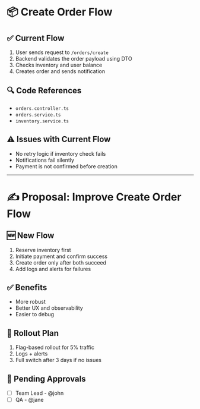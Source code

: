# 📦 Create Order Flow

## ✅ Current Flow

1. User sends request to `/orders/create`
2. Backend validates the order payload using DTO
3. Checks inventory and user balance
4. Creates order and sends notification

## 🔍 Code References

- `orders.controller.ts`
- `orders.service.ts`
- `inventory.service.ts`

## ⚠️ Issues with Current Flow

- No retry logic if inventory check fails
- Notifications fail silently
- Payment is not confirmed before creation

---

# ✍️ Proposal: Improve Create Order Flow

## 🆕 New Flow

1. Reserve inventory first
2. Initiate payment and confirm success
3. Create order only after both succeed
4. Add logs and alerts for failures

## ✅ Benefits

- More robust
- Better UX and observability
- Easier to debug

## 🔁 Rollout Plan

1. Flag-based rollout for 5% traffic
2. Logs + alerts
3. Full switch after 3 days if no issues

## 👥 Pending Approvals

- [ ] Team Lead - @john
- [ ] QA - @jane
